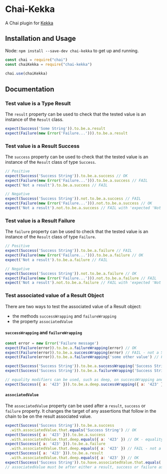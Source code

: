 # Chai-Kekka

A Chai plugin for [Kekka](https://github.com/apemb/kekka)

## Installation and Usage

Node: `npm install --save-dev chai-kekka` to get up and running.
```js
const chai = require("chai")
const chaiKekka = require("chai-kekka")
 
chai.use(chaiKekka)
```

## Documentation

### Test value is a Type Result 
The `result` property can be used to check that the tested value is an instance of the `Result` class. 
```js
expect(Success('Some String')).to.be.a.result
expect(Failure(new Error('Failure...'))).to.be.a.result
```

### Test value is a Result Success

The `success` property can be used to check that the tested value is an instance of the `Result` class of type `Success`.

```js
// Positive
expect(Success('Success String')).to.be.a.success // OK
expect(Failure(new Error('Failure...'))).to.be.a.success // FAIL
expect('Not a result').to.be.a.success // FAIL

// Negative
expect(Success('Success String')).not.to.be.a.success // FAIL
expect(Failure(new Error('Failure...'))).not.to.be.a.success // OK
expect('Not a result').not.to.be.a.success // FAIL with 'expected 'Not a result' to be an instance of Result'
```


### Test value is a Result Failure

The `failure` property can be used to check that the tested value is an instance of the `Result` class of type `Failure`.

```js
// Positive
expect(Success('Success String')).to.be.a.failure // FAIL
expect(Failure(new Error('Failure...'))).to.be.a.failure // OK
expect('Not a result').to.be.a.failure // FAIL

// Negative
expect(Success('Success String')).not.to.be.a.failure // OK
expect(Failure(new Error('Failure...'))).not.to.be.a.failure // FAIL
expect('Not a result').not.to.be.a.failure // FAIL with 'expected 'Not a result' to be an instance of Result'
```

### Test associated value of a Result Object

There are two ways to test the associated value of a Result object:
 - the methods `successWrapping` and `failureWrapping`
 - the property `associatedValue`

#### `successWrapping` and `failureWrapping`
```js
const error = new Error('Failure message')
expect(Failure(error)).to.be.a.failureWrapping(error) // OK
expect(Failure(error)).to.be.a.successWrapping(error) // FAIL - not a Success
expect(Failure(error)).to.be.a.failureWrapping('some other value') // FAIL

expect(Success('Success String')).to.be.a.successWrapping('Success String') // OK
expect(Success('Success String')).to.be.a.failureWrapping('Success String') // Fail - not a Failure

// equality modifiers can be used, such as deep, on successWrapping and failureWrapping
expect(Success({ a: '423' })).to.be.a.deep.successWrapping({ a: '423' }) 
```

#### `associatedValue`

The `associatedValue` property can be used after a `result`, `success` or `failure` property.
It changes the target of any assertions that follow in the chain to be on the result associated value.

```js
expect(Success('Success String')).to.be.a.success
  .with.associatedValue.that.equals('Success String') // OK
expect(Success({ a: '423' })).to.be.a.success
  .with.associatedValue.that.deep.equals({ a: '423' }) // OK - equality modifiers accepted
expect(Success({ a: '423' })).to.be.a.failure
  .with.associatedValue.that.deep.equals({ a: '423' }) // FAIL - not a failure
expect(Success({ a: '423' })).to.be.a.result
  .with.associatedValue.that.deep.equals({ a: '423' }) // OK
expect(Success('Success String')).to.have.associatedValue.that.equals('Success String') // FAILS 
// associatedValue must be after either a result, success or failure assertion property
```

